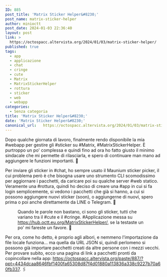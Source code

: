 ```yaml
---
ID: 885
post_title: 'Matrix Sticker Helper&#8230;'
post_name: matrix-sticker-helper
author: minioctt
post_date: 2024-01-03 22:36:40
layout: post
link: >
  https://octospacc.altervista.org/2024/01/03/matrix-sticker-helper/
published: true
tags:
  - app
  - applicazione
  - chat
  - cringe
  - cute
  - Matrix
  - MatrixStickerHelper
  - rottura
  - sticker
  - web
  - webapp
categories:
  - Senza categoria
title: 'Matrix Sticker Helper&#8230;'
date: 'Matrix Sticker Helper&#8230;'
canonical_url:   https://octospacc.altervista.org/2024/01/03/matrix-sticker-helper/
---
```

<!-- wp:paragraph -->
<p>Dopo qualche giornata di lavoro, finalmente rendo disponibile la mia #webapp per gestire gli #sticker su #Matrix, #MatrixStickerHelper. È purtroppo un po' complessa e quindi fino ad ora ho fatto giusto il minimo sindacale che mi permette di rilasciarla, e spero di continuare man mano ad aggiungere le funzioni importanti. 🙏️</p>
<!-- /wp:paragraph -->

<!-- wp:paragraph -->
<p>Per inviare gli sticker in #chat, ho sempre usato il Maunium sticker picker, il cui problema però è che bisogna usare uno strumento CLI scomodissimo per aggiornare i pacchetti, da caricare poi su qualche server #web statico. Veramente una #rottura, quindi ho deciso di creare una #app in cui si fa login semplicemente, si vedono i pacchetti che già si hanno, a cui si possono aggiungere nuovi sticker (soon), o aggiungerne di nuovi, spero prima o poi anche direttamente da LINE o Telegram. 🥳️</p>
<!-- /wp:paragraph -->

<!-- wp:paragraph -->
<p></p>
<!-- /wp:paragraph -->

<!-- wp:image {"id":891,"sizeSlug":"large","linkDestination":"none"} -->
<figure class="wp-block-image size-large"><img src="{{site.cdnurl}}/assets/uploads/2024/01/Screenshot-from-2024-01-03-21-26-13-960x493.png" alt="" class="wp-image-891"/><figcaption class="wp-element-caption">Quando le parole non bastano, ci sono gli sticker, tutti che variano tra il #cute e il #cringe. #Applicazione messa su <a href="https://hub.octt.eu.org/MatrixStickerHelper/">https://hub.octt.eu.org/MatrixStickerHelper/</a>, se la testaste un po' mi fareste un favore. 💞️</figcaption></figure>
<!-- /wp:image -->

<!-- wp:paragraph -->
<p></p>
<!-- /wp:paragraph -->

<!-- wp:paragraph -->
<p>Per ora, come ho detto, è proprio agli albori, e nemmeno l'importazione da file locale funziona... ma quella da URL JSON si, quindi perlomeno si possono già importare pacchetti creati da altre persone con i mezzi vecchi. Per provare subito, ecco una pagina di link a pacchetti pronti da copincollare nella app: <a href="https://octospacc.altervista.org/paste/887/?ppt=4434dcaa8646fbf1400fa65308d87f4d01880a113836a338c9227b70a60fb337">https://octospacc.altervista.org/paste/887/?ppt=4434dcaa8646fbf1400fa65308d87f4d01880a113836a338c9227b70a60fb337</a>. 🖇️</p>
<!-- /wp:paragraph -->